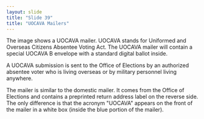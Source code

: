 ```yaml
---
layout: slide
title: "Slide 39"
title: "UOCAVA Mailers"
---
```


The image shows a UOCAVA mailer. UOCAVA stands for Uniformed and Overseas Citizens Absentee Voting Act. The UOCAVA mailer will contain a special UOCAVA B envelope with a standard digital ballot inside.

A UOCAVA submission is sent to the Office of Elections by an authorized absentee voter who is living overseas or by military personnel living anywhere.

The mailer is similar to the domestic mailer. It comes from the Office of Elections and contains a preprinted return address label on the reverse side. The only difference is that the acronym "UOCAVA" appears on the front of the mailer in a white box (inside the blue portion of the mailer).